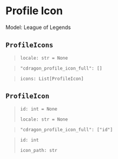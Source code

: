 # Profile Icon
Model: League of Legends

## `ProfileIcons` <Badge text="Pyot Core" vertical="middle"/> <Badge text="GET" vertical="middle"/> <Badge text="Iterable" type="warning" vertical="middle"/>
>`locale: str = None` <Badge text="param" type="warning" vertical="middle"/>

>`"cdragon_profile_icon_full": []` <Badge text="endpoint" type="error" vertical="middle"/>

>`icons: List[ProfileIcon]` <Badge text="Iterator" type="warning" vertical="middle"/>

## `ProfileIcon` <Badge text="Pyot Core" vertical="middle"/> <Badge text="GET" vertical="middle"/>
>`id: int = None` <Badge text="param" type="warning" vertical="middle"/>
>
>`locale: str = None` <Badge text="param" type="warning" vertical="middle"/>

>`"cdragon_profile_icon_full": ["id"]` <Badge text="endpoint" type="error" vertical="middle"/>

>`id: int`
>
>`icon_path: str`